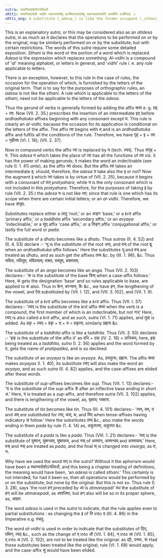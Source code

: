 ```yaml
---
sutra: स्थानिवदादेशोऽनल्विधौ
vRtti: स्थानिवदादेशो भवति स्थान्याश्रयेषु कार्येष्वनलाश्रयेषु स्थान्यलाश्रयाणि कार्याणि वर्जयित्वा ॥
vRtti_eng: A substitute (_adesa_) is like the former occupant (_sthani_) but not in the case of a rule the occasion for the operation of which is furnished by the letters of the original term.
---
```

This is an explanatory _sutra_, or this may be considered also as an _atidesa_ _sutra_, in as much as it declares that the operations to be performed on or by the original, may be similarly performed on or by the substitute, but with certain restrictions. The words of this _sutra_ require some detailed exposition. _Sthani_ is the word or the portion of a word which is replaced. _Adesa_ is the expression which replaces something. _Al_-_vidhi_ is a compound of '_al_' meaning alphabet, or letters in general, and '_vidhi_' rule i. e. any rule applicable to letters.

There is an exception, however, to this rule in the case of rules, the occasion for the operation of which, is furnished by the letters of the original term. That is to say for the purposes of orthographic rules, an _adesa_ is not like the _sthani_. A rule which is applicable to the letters of the _sthani_, need not be applicable to the letters of the _adesa_.

Thus the gerund of verbs is generally formed by adding the affix क्त्वा e. g. ग्रह् + त्वा. Now (VII. 2. 35.) prescribes the insertion of an intermediate इट् before _ardhadhatuka_ affixes beginning with any consonant except य. This rule is clearly an _al_-_vidhi_, because the occasion for its application is conditional on the letters of the affix. The affix त्वा begins with त् and is an _ardhadhatuka_ affix and fulfils all the conditions of the rule. Therefore, we have गृह् + इ + त्वा = गृहीत्वा (VI. I. 16); (VII. 2. 37).

Now in compound verbs the affix त्वा is replaced by य (tech. ल्यप्). Thus संगृह् + य. This _adesa_ य which takes the place of त्वा has all the functions of त्वा viz. it has the power of making gerunds; it makes the word an indeclinable (see rule (I. 1. 41) _ante_), as the affix त्वा does. But the affix त्वा takes an intermediate इ; should, therefore, the _adesa_ य take also the इ or not? Now the augment इ which त्वा takes is by virtue of (VII. 2. 35), because it begins with a consonant of वल् _pratyahara_; while य is the only consonant which is not included in this _pratyahara_. Therefore, for the purposes of taking इ by rule (VII. 2. 35.) the _adesa_ य is not like त्वा; since that rule is one which has its scope when there are certain initial letters; or an _al_-_vidhi_. Therefore, we have संगृह्य.

Substitutes replace either a धातु 'root,' or an अङ्ग 'base,' or a _krit_ affix 'primary affix,' or a _taddhita_ affix 'secondary affix,' or an _avyaya_ 'indeclinable,' or a सुप् affix 'case affix,' or a तिङ्ग् affix 'conjugational affix,' or lastly the full word or _pada_.

The substitute of a _dhatu_ becomes like a _dhatu_. Thus _sutras_ (II. 4. 52) and (II. 4. 53) declare :- 'भू is the substitute of the root अस्, and वच् of the root ब्रू when an _ardhadhatuka_ affix follows.' Here the substitutes भू and वच् are treated as _dhatu_, and as such get the affixes तव्य &c. by (III. 1. 96), &c. Thus भविता, भवितुम्, भवितव्यम्; वक्ता, वक्तुम्, वक्तव्यम्.

The substitute of an _anga_ becomes like an _anga_. Thus (VII. 2. 103) declares:- 'क is the substitute of the base किम् when a case-affix follows.' Here, क gets the designation 'base' and so rules applicable to base, are applied to क also. Thus in केन, काभ्याम्, कैः &c., we have इन, the lengthening of the vowel, and ऐस् substituted by (VII. I. 12), and (VII. 3. 102), and (VII. 1. 9).

The substitute of a _krit_ affix becomes like a _krit_ affix. Thus (VII. I. 37) declares:- 'ल्यप् is the substitute of the _krit_ affix क्त्वा when the verb is a compound, the first member of which is an indeclinable, but not नञ्' Here, ल्यप् is also called a _krit_ affix, and as such, _sutra_ (VI. 1. 71) applies, and तुक् is added. As प्रकृ + ल्यप् = प्रकृ + त् + य = प्रकृत्य; similarly प्रहृत्य &c.

The substitute of a _taddhita_ affix is like a _taddhita_. Thus (VII. 3. 50) declares :- 'इक् is the substitute of the affix ठ' as दधि + ठक् (IV. 2. 18) = दाधिकम्, here, इक् being treated as a _taddhita_, _sutra_ (I. 2. 56) applies and the word formed by it, gets the name of _pratipadika_, and is so declined.

The substitute of an _avyaya_ is like an _avyaya_. As, प्रस्तुत्यः; प्रहृत्य. The affix क्त्वा makes _avyayas_ (I. 1. 40), its substitute ल्यप् will also make the word an _avyaya_, and as such _sutra_ (II. 4. 82) applies, and the case-affixes are elided after these words.

The substitute of _sup_-affixes becomes like _sup_. Thus (VII. 1. 13) declares:- 'य is the substitute of the _sup_-affix ङे after an inflective base ending in short अ.' Here, य is treated as a _sup_-affix, and therefore _sutra_ (VII. 3. 102) applies, and there is lengthening of the vowel, as, वृक्षाय; प्लक्षाय.

The substitute of _tin_ becomes like _tin_. Thus (III. 4. 101) declares:- 'ताम्, तम्, त and अम् are substituted for तस्, थस्, थ, and मिप् when tense-affixes having indicatory ङ follow.' Here the substitutes ताम् &c., also make the words ending in them _pada_ by rule (1. 4. 14) as, अकुरुतम्, अकुरुत &c.

The substitute of a _pada_ is like a _pada_. Thus (VIII. 1. 21) declares:- 'वस् is the substitute of युष्मान्, युष्मभ्यम्, युष्माकम्, and नस् of अस्मान्, अस्मभ्यम् and अस्माकम्.' Here, वस् and नस् are treated as _pada_, and the final स् is changed into _visarga_, as वः, नः.

Why have we used the word वत् in the _sutra_? Without it the aphorism would have been a स्थान्यादेशोऽनल्विधौ, and this being a chapter treating of definitions, the meaning would have been, 'an _adesa_ is called _sthani_.' This certainly is not intended, for had it been so, then all operations would be performed by or on the substitute, but none by the original. But this is not so. Thus rule (I. 3. 28), says 'the root हन् preceded by आ is _atmanepadi_' वध the substitute of हन् will be _atmanepadi_, as आवधिष्ट; but हन् also will be so in its proper sphere, as, आहत.

The word _adesa_ is used in the _sutra_ to indicate, that the rule applies even to partial substitutions : as changing the इ of ति into उ (III. 4. 86) in the Imperative e.g. पचतु.

The word _al_-_vidhi_ is used in order to indicate that the substitutes of दित्, पथिन्, त्यद् &c., such as the change of व् into औ (VII. 1. 84), न् into आ (VII. 1. 85), द् into अ (VII. 2. 102), are not to be treated like the original: as द्यौः, पन्थाः, सः Had these substitutes been treated like the original, rule (VI. 1. 68) would apply, and the case-affix सु would have been elided.
